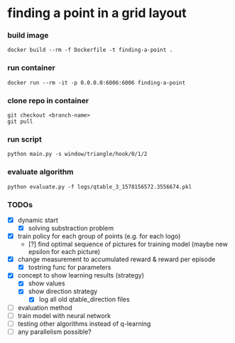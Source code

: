 # finding a point in a grid layout


### build image
    docker build --rm -f Dockerfile -t finding-a-point .

### run container
    docker run --rm -it -p 0.0.0.0:6006:6006 finding-a-point

### clone repo in container
    git checkout <branch-name>
    git pull

### run script
    python main.py -s window/triangle/hook/0/1/2

### evaluate algorithm
    python evaluate.py -f logs/qtable_3_1578156572.3556674.pkl

### TODOs
- [x] dynamic start
    - [x] solving substraction problem
- [x] train policy for each group of points (e.g. for each logo)
    - [?] find optimal sequence of pictures for training model (maybe new epsilon for each picture)
- [x] change measurement to accumulated reward & reward per episode
    - [X] tostring func for parameters
- [X] concept to show learning results (strategy)
    - [X] show values
    - [x] show direction strategy
        - [x] log all old qtable_direction files
- [ ] evaluation method
- [ ] train model with neural network
- [ ] testing other algorithms instead of q-learning
- [ ] any parallelism possible?